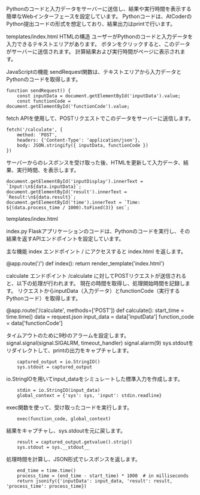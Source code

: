 
Pythonのコードと入力データをサーバーに送信し、結果や実行時間を表示する簡単なWebインターフェースを設定しています。
Pythonコードは、AtCoderのPython提出コードの形式を想定しており、結果出力はprintで行います。

templates/index.html
HTMLの構造
ユーザーがPythonのコードと入力データを入力できるテキストエリアがあります。
ボタンをクリックすると、このデータがサーバーに送信されます。
計算結果および実行時間がページに表示されます。 

JavaScriptの機能
sendRequest関数は、テキストエリアから入力データとPythonのコードを取得します。
```
function sendRequest() {
    const inputData = document.getElementById('inputData').value;
    const functionCode = document.getElementById('functionCode').value;
```
fetch APIを使用して、POSTリクエストでこのデータをサーバーに送信します。
```
fetch('/calculate', {
    method: 'POST',
    headers: {'Content-Type': 'application/json'},
    body: JSON.stringify({ inputData, functionCode })
})
```
サーバーからのレスポンスを受け取った後、HTMLを更新して入力データ、結果、実行時間、を表示します。
```
document.getElementById('inputDisplay').innerText = `Input:\n${data.inputData}`;
document.getElementById('result').innerText = `Result:\n${data.result}`;
document.getElementById('time').innerText = `Time: ${(data.process_time / 1000).toFixed(3)} sec`;
```
templates/index.html

index.py
Flaskアプリケーションのコードは、Pythonのコードを実行し、その結果を返すAPIエンドポイントを設定しています。

主な機能
index エンドポイント
/ にアクセスすると index.html を返します。

@app.route('/')
def index():
    return render_template('index.html')

calculate エンドポイント
/calculate に対してPOSTリクエストが送信されると、以下の処理が行われます。
現在の時間を取得し、処理開始時間を記録します。
リクエストからinputData（入力データ）とfunctionCode（実行するPythonコード）を取得します。

@app.route('/calculate', methods=['POST'])
def calculate():
    start_time = time.time()
    data = request.json
    input_data = data['inputData']
    function_code = data['functionCode']
    
タイムアウトのために9秒のアラームを設定します。
    signal.signal(signal.SIGALRM, timeout_handler)
    signal.alarm(9)
sys.stdoutをリダイレクトして、printの出力をキャプチャします。
```
    captured_output = io.StringIO()
    sys.stdout = captured_output
```
io.StringIOを用いてinput_dataをシミュレートした標準入力を作成します。
```
    stdin = io.StringIO(input_data)
    global_context = {'sys': sys, 'input': stdin.readline}
```
exec関数を使って、受け取ったコードを実行します。
```
    exec(function_code, global_context)
```
結果をキャプチャし、sys.stdoutを元に戻します。
```
    result = captured_output.getvalue().strip()
    sys.stdout = sys.__stdout__
```
処理時間を計算し、JSON形式でレスポンスを返します。
```
    end_time = time.time()
    process_time = (end_time - start_time) * 1000  # in milliseconds
    return jsonify({'inputData': input_data, 'result': result, 'process_time': process_time})
```



```

```




